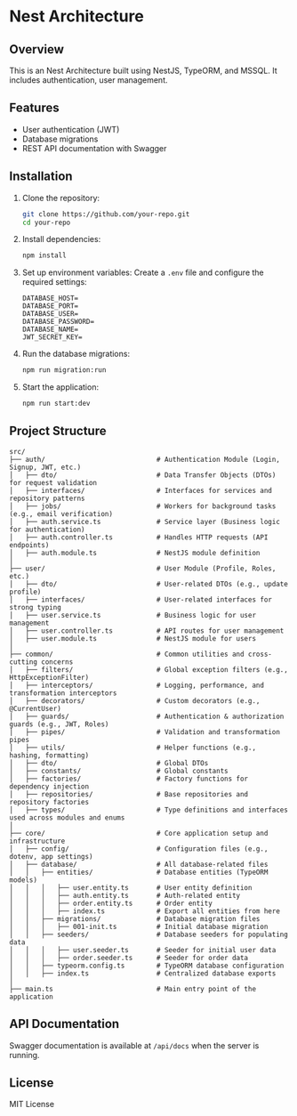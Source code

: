 # Nest Architecture

## Overview

This is an Nest Architecture built using NestJS, TypeORM, and MSSQL. It includes authentication, user management.

## Features

- User authentication (JWT)
- Database migrations
- REST API documentation with Swagger

## Installation

1. Clone the repository:

   ```sh
   git clone https://github.com/your-repo.git
   cd your-repo
   ```

2. Install dependencies:

   ```sh
   npm install
   ```

3. Set up environment variables:
   Create a `.env` file and configure the required settings:

   ```env
   DATABASE_HOST=
   DATABASE_PORT=
   DATABASE_USER=
   DATABASE_PASSWORD=
   DATABASE_NAME=
   JWT_SECRET_KEY=
   ```

4. Run the database migrations:

   ```sh
   npm run migration:run
   ```

5. Start the application:
   ```sh
   npm run start:dev
   ```

## Project Structure

```
src/
├── auth/                            # Authentication Module (Login, Signup, JWT, etc.)
│   ├── dto/                         # Data Transfer Objects (DTOs) for request validation
│   ├── interfaces/                  # Interfaces for services and repository patterns
│   ├── jobs/                        # Workers for background tasks (e.g., email verification)
│   ├── auth.service.ts              # Service layer (Business logic for authentication)
│   ├── auth.controller.ts           # Handles HTTP requests (API endpoints)
│   ├── auth.module.ts               # NestJS module definition
│
├── user/                            # User Module (Profile, Roles, etc.)
│   ├── dto/                         # User-related DTOs (e.g., update profile)
│   ├── interfaces/                  # User-related interfaces for strong typing
│   ├── user.service.ts              # Business logic for user management
│   ├── user.controller.ts           # API routes for user management
│   ├── user.module.ts               # NestJS module for users
│
├── common/                          # Common utilities and cross-cutting concerns
│   ├── filters/                     # Global exception filters (e.g., HttpExceptionFilter)
│   ├── interceptors/                # Logging, performance, and transformation interceptors
│   ├── decorators/                  # Custom decorators (e.g., @CurrentUser)
│   ├── guards/                      # Authentication & authorization guards (e.g., JWT, Roles)
│   ├── pipes/                       # Validation and transformation pipes
│   ├── utils/                       # Helper functions (e.g., hashing, formatting)
│   ├── dto/                         # Global DTOs
│   ├── constants/                   # Global constants
│   ├── factories/                   # Factory functions for dependency injection
│   ├── repositories/                # Base repositories and repository factories
│   ├── types/                       # Type definitions and interfaces used across modules and enums
│
├── core/                            # Core application setup and infrastructure
│   ├── config/                      # Configuration files (e.g., dotenv, app settings)
│   ├── database/                    # All database-related files
│   │   ├── entities/                # Database entities (TypeORM models)
│   │   │   ├── user.entity.ts       # User entity definition
│   │   │   ├── auth.entity.ts       # Auth-related entity
│   │   │   ├── order.entity.ts      # Order entity
│   │   │   ├── index.ts             # Export all entities from here
│   │   ├── migrations/              # Database migration files
│   │   │   ├── 001-init.ts          # Initial database migration
│   │   ├── seeders/                 # Database seeders for populating data
│   │   │   ├── user.seeder.ts       # Seeder for initial user data
│   │   │   ├── order.seeder.ts      # Seeder for order data
│   │   ├── typeorm.config.ts        # TypeORM database configuration
│   │   ├── index.ts                 # Centralized database exports
│
├── main.ts                          # Main entry point of the application
```

## API Documentation

Swagger documentation is available at `/api/docs` when the server is running.

## License

MIT License
